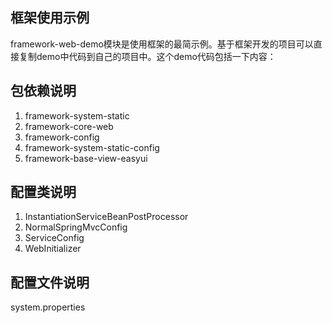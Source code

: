 ## 框架使用示例

framework-web-demo模块是使用框架的最简示例。基于框架开发的项目可以直接复制demo中代码到自己的项目中。这个demo代码包括一下内容：

## 包依赖说明

1. framework-system-static
2. framework-core-web
3. framework-config
4. framework-system-static-config
5. framework-base-view-easyui

## 配置类说明

1. InstantiationServiceBeanPostProcessor
2. NormalSpringMvcConfig
3. ServiceConfig
4. WebInitializer 
 

## 配置文件说明

system.properties